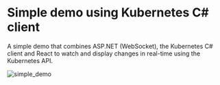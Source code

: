 # Simple demo using Kubernetes C# client
A simple demo that combines ASP.NET (WebSocket), the Kubernetes C# client and React to watch and display changes in real-time using the Kubernetes API.

![simple_demo](https://user-images.githubusercontent.com/57040424/209850610-644f5662-762e-45bf-b428-dad9a88b24ab.PNG)

